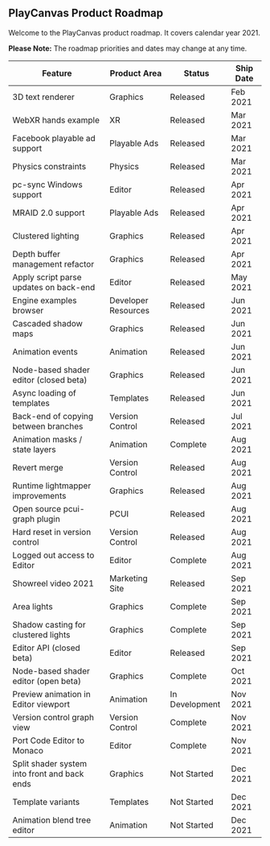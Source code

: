## PlayCanvas Product Roadmap

Welcome to the PlayCanvas product roadmap. It covers calendar year 2021.

**Please Note:** The roadmap priorities and dates may change at any time.

| Feature                                      | Product Area        | Status         | Ship Date |
| -------------------------------------------- | ------------------- | -------------- | --------- |
| 3D text renderer                             | Graphics            | Released       | Feb 2021  |
| WebXR hands example                          | XR                  | Released       | Mar 2021  |
| Facebook playable ad support                 | Playable Ads        | Released       | Mar 2021  |
| Physics constraints                          | Physics             | Released       | Mar 2021  |
| pc-sync Windows support                      | Editor              | Released       | Apr 2021  |
| MRAID 2.0 support                            | Playable Ads        | Released       | Apr 2021  |
| Clustered lighting                           | Graphics            | Released       | Apr 2021  |
| Depth buffer management refactor             | Graphics            | Released       | Apr 2021  |
| Apply script parse updates on back-end       | Editor              | Released       | May 2021  |
| Engine examples browser                      | Developer Resources | Released       | Jun 2021  |
| Cascaded shadow maps                         | Graphics            | Released       | Jun 2021  |
| Animation events                             | Animation           | Released       | Jun 2021  |
| Node-based shader editor (closed beta)       | Graphics            | Released       | Jun 2021  |
| Async loading of templates                   | Templates           | Released       | Jun 2021  |
| Back-end of copying between branches         | Version Control     | Released       | Jul 2021  |
| Animation masks / state layers               | Animation           | Complete       | Aug 2021  |
| Revert merge                                 | Version Control     | Released       | Aug 2021  |
| Runtime lightmapper improvements             | Graphics            | Released       | Aug 2021  |
| Open source pcui-graph plugin                | PCUI                | Released       | Aug 2021  |
| Hard reset in version control                | Version Control     | Released       | Aug 2021  |
| Logged out access to Editor                  | Editor              | Complete       | Aug 2021  |
| Showreel video 2021                          | Marketing Site      | Released       | Sep 2021  |
| Area lights                                  | Graphics            | Complete       | Sep 2021  |
| Shadow casting for clustered lights          | Graphics            | Complete       | Sep 2021  |
| Editor API (closed beta)                     | Editor              | Released       | Sep 2021  |
| Node-based shader editor (open beta)         | Graphics            | Complete       | Oct 2021  |
| Preview animation in Editor viewport         | Animation           | In Development | Nov 2021  |
| Version control graph view                   | Version Control     | Complete       | Nov 2021  |
| Port Code Editor to Monaco                   | Editor              | Complete       | Nov 2021  |
| Split shader system into front and back ends | Graphics            | Not Started    | Dec 2021  |
| Template variants                            | Templates           | Not Started    | Dec 2021  |
| Animation blend tree editor                  | Animation           | Not Started    | Dec 2021  |